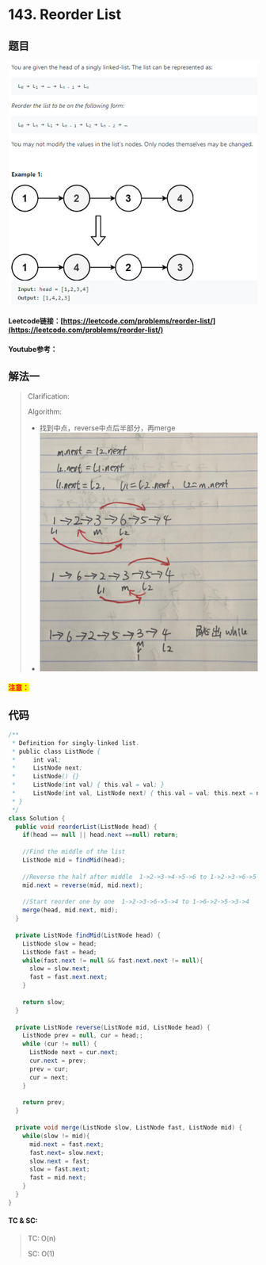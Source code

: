 # 143. Reorder List

## 题目

![](<../../.gitbook/assets/image (44).png>)

#### Leetcode链接：[https://leetcode.com/problems/reorder-list/](https://leetcode.com/problems/reorder-list/)

#### Youtube参考：

## 解法一

> Clarification:&#x20;
>
> Algorithm:&#x20;
>
> * 找到中点，reverse中点后半部分，再merge
> * ![](../../.gitbook/assets/d6f93ebabfabe4d636c971a4d54cc61.jpg)

#### <mark style="color:red;">注意：</mark>

## 代码

```java
/**
 * Definition for singly-linked list.
 * public class ListNode {
 *     int val;
 *     ListNode next;
 *     ListNode() {}
 *     ListNode(int val) { this.val = val; }
 *     ListNode(int val, ListNode next) { this.val = val; this.next = next; }
 * }
 */
class Solution {
  public void reorderList(ListNode head) {
    if(head == null || head.next ==null) return;

    //Find the middle of the list
    ListNode mid = findMid(head);

    //Reverse the half after middle  1->2->3->4->5->6 to 1->2->3->6->5->4
    mid.next = reverse(mid, mid.next);

    //Start reorder one by one  1->2->3->6->5->4 to 1->6->2->5->3->4
    merge(head, mid.next, mid);
  }

  private ListNode findMid(ListNode head) {
    ListNode slow = head;
    ListNode fast = head;
    while(fast.next != null && fast.next.next != null){
      slow = slow.next;
      fast = fast.next.next;
    }

    return slow;
  }

  private ListNode reverse(ListNode mid, ListNode head) {
    ListNode prev = null, cur = head;;
    while (cur != null) {
      ListNode next = cur.next;
      cur.next = prev;
      prev = cur;
      cur = next;
    }

    return prev;
  }

  private void merge(ListNode slow, ListNode fast, ListNode mid) {
    while(slow != mid){
      mid.next = fast.next;
      fast.next= slow.next;
      slow.next = fast;
      slow = fast.next;
      fast = mid.next;
    }
  }
}
```

#### TC & SC:&#x20;

> TC: O(n)
>
> SC: O(1)
